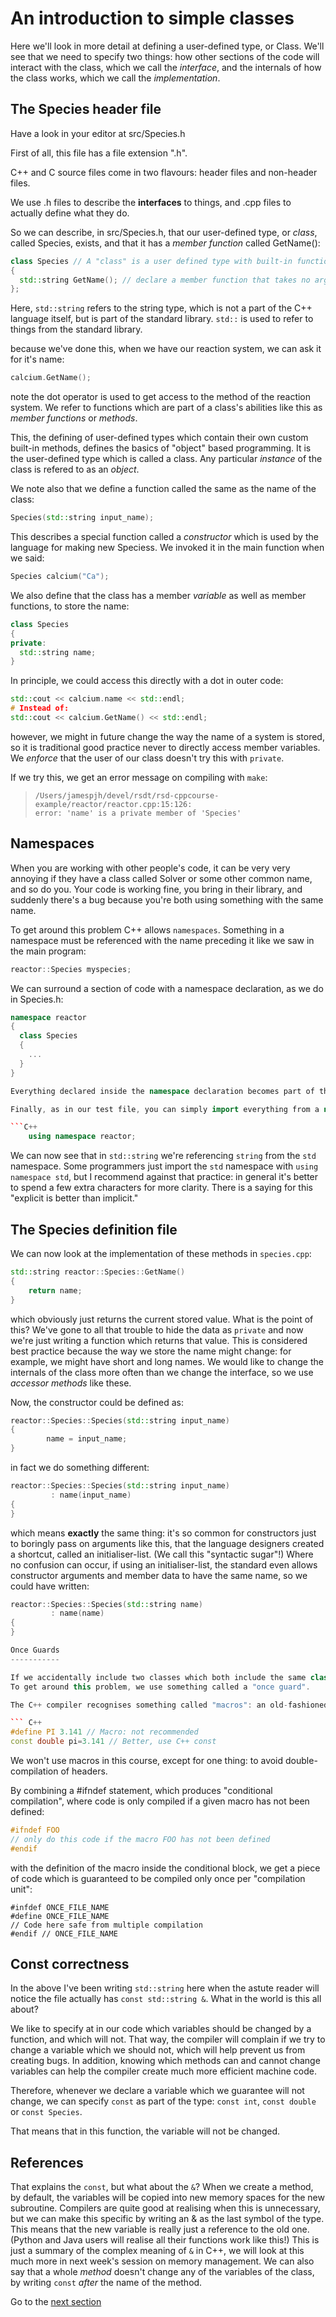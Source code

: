 An introduction to simple classes
=================================

Here we'll look in more detail at defining a user-defined type, or Class.
We'll see that we need to specify two things: how other sections of the code will interact with the class, which we call the *interface*,
and the internals of how the class works, which we call the *implementation*.

The Species header file
-------------------------------

Have a look in your editor at src/Species.h

First of all, this file has a file extension ".h".

C++ and C source files come in two flavours: header files and non-header files.

We use .h files to describe the **interfaces** to things, and .cpp files to actually define what they do.

So we can describe, in src/Species.h, that our user-defined type, or *class*, called Species,
exists, and that it has a *member function* called GetName():

``` c++
class Species // A "class" is a user defined type with built-in functions
{   
  std::string GetName(); // declare a member function that takes no arguments, and returns a string.
};
```

Here, `std::string` refers to the string type, which is not a part of the C++ language itself, but is part of the
standard library. `std::` is used to refer to things from the standard library.

because we've done this, when we have our reaction system, we can ask it for it's name:

``` c++
calcium.GetName();
```

note the dot operator is used to get access to the method of the reaction system. We refer to functions which are part of a
class's abilities like this as *member functions* or *methods*.

This, the defining of user-defined types which contain their own custom built-in methods, defines the
basics of "object" based programming. It is the user-defined type which is called a class. Any particular *instance*
of the class is refered to as an *object*.

We note also that we define a function called the same as the name of the class:

``` c++
Species(std::string input_name);
```

This describes a special function called a *constructor* which is used by the 
language for making new Speciess. We invoked
it in the main function when we said:

```c++
Species calcium("Ca");
```

We also define that the class has a member *variable* as well as member functions, to store the name:

```c++
class Species
{   
private:
  std::string name;
}
```

In principle, we could access this directly with a dot in outer code:

```c++
std::cout << calcium.name << std::endl;
# Instead of:
std::cout << calcium.GetName() << std::endl;
```

however, we might in future change the way the name of a system is stored, so it is traditional good practice
never to directly access member variables. We *enforce* that the user of our class doesn't try this with `private`.

If we try this, we get an error message on compiling with `make`:

> ```
> /Users/jamespjh/devel/rsdt/rsd-cppcourse-example/reactor/reactor.cpp:15:126: 
> error: 'name' is a private member of 'Species'
> ```

Namespaces
----------

When you are working with other people's code, it can be very very annoying if they have a class called Solver or some other common name,
and so do you. Your code is working fine, you bring in their library, and suddenly there's a bug because you're both using something with the same name.

To get around this problem C++ allows `namespaces`. Something in a namespace must be referenced with the name preceding it like we saw in the main program:

``` C++
reactor::Species myspecies;
```

We can surround a section of code with a namespace declaration, as we do in Species.h:

``` C++
namespace reactor
{
  class Species
  {
  	...
  }
}

Everything declared inside the namespace declaration becomes part of the namespace, and it is not necessary to explitly reference it with a `namespace::` declaration.

Finally, as in our test file, you can simply import everything from a namespace into another one, including the default global namespace:

```C++
	using namespace reactor;
```

We can now see that in `std::string` we're referencing `string` from the `std` namespace. Some programmers just import the `std` namespace with `using namespace std`, but
I recommend against that practice: in general it's better to spend a few extra characters for more clarity. There is a saying for this "explicit is better than implicit."

The Species definition file
---------------------------

We can now look at the implementation of these methods in `species.cpp`:

``` c++
std::string reactor::Species::GetName() 
{ 
	return name;
}
```

which obviously just returns the current stored value. What is the point of this?
We've gone to all that trouble to hide the data as `private` and now we're just writing a function which returns that value.
This is considered best practice because the way we store the name might change: for example, we might have short and long names.
We would like to change the internals of the class more often than we change the interface, so we use *accessor methods* like these.

Now, the constructor could be defined as:

``` c++
reactor::Species::Species(std::string input_name)
{
        name = input_name;
}
```

in fact we do something different:

``` c++
reactor::Species::Species(std::string input_name)
         : name(input_name)
{
}
```

which means **exactly** the same thing: it's so common for constructors just to boringly pass on arguments like this,
that the language designers created a shortcut, called an initialiser-list. (We call this "syntactic sugar"!)
Where no confusion can occur, if using an initialiser-list, the standard even allows constructor arguments and member data to have the same name, so we could have written:

``` c++
reactor::Species::Species(std::string name)
         : name(name)
{
}

Once Guards
-----------

If we accidentally include two classes which both include the same class, we can get confused because the header definition will be included twice.
To get around this problem, we use something called a "once guard".

The C++ compiler recognises something called "macros": an old-fashioned way of defining symbols like this:

``` C++
#define PI 3.141 // Macro: not recommended
const double pi=3.141 // Better, use C++ const
```

We won't use macros in this course, except for one thing: to avoid double-compilation of headers.

By combining a #ifndef statement, which produces "conditional compilation", where code is only compiled if a given macro has not been defined:

``` C++
#ifndef FOO
// only do this code if the macro FOO has not been defined
#endif
```

with the definition of the macro inside the conditional block, we get a piece of code which is guaranteed to be compiled only once per "compilation unit":

```
#infdef ONCE_FILE_NAME
#define ONCE_FILE_NAME
// Code here safe from multiple compilation
#endif // ONCE_FILE_NAME
```

Const correctness
-----------------

In the above I've been writing `std::string` here when the astute reader will notice the file actually has `const std::string &`. What in the world is this all about?

We like to specify at in our code which variables should be changed by a function, and which will not. That way, the compiler will complain if we try to change
a variable which we should not, which will help prevent us from creating bugs. In addition, knowing which methods can and cannot change variables can help
the compiler create much more efficient machine code.

Therefore, whenever we declare a variable which we guarantee will not change, we can specify `const` as part of the type: `const int`, `const double` or `const Species`.

That means that in this function, the variable will not be changed.

References
----------

That explains the `const`, but what about the `&`? When we create a method, by default, the variables will be copied into new memory spaces for the new subroutine.
Compilers are quite good at realising when this is unnecessary, but we can make this specific by writing an & as the last symbol of the type. This means that the new
variable is really just a reference to the old one. (Python and Java users will realise all their functions work like this!) This is just a summary of the complex meaning
of `&` in C++, we will look at this much more in next week's session on memory management. We can also say that a whole *method* doesn't change any of the variables
of the class, by writing `const` *after* the name of the method.

Go to the [next section](04testing.md)